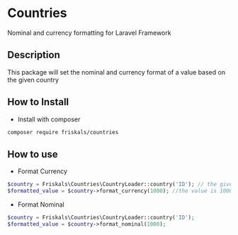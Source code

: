 # Countries
Nominal and currency formatting for Laravel Framework

## Description
This package will set the nominal and currency format of a value based on the given 
country

## How to Install
- Install with composer
```bash
composer require friskals/countries
```
## How to use
- Format Currency
```php
$country = Friskals\Countries\CountryLoader::country('ID'); // the given country is Indonesia(ID)
$formatted_value = $country->format_currency(1000); //the value is 1000
```

- Format Nominal
```php
$country = Friskals\Countries\CountryLoader::country('ID'); 
$formatted_value = $country->format_nominal(1000);
```